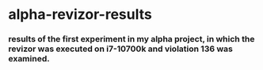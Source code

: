 # alpha-revizor-results
### results of the first experiment in my alpha project, in which the revizor was executed on i7-10700k and violation 136 was examined.
